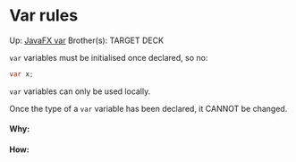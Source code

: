 # Var rules

Up: [JavaFX var](javafx_var)
Brother(s):
TARGET DECK

`var` variables must be initialised once declared, so no:

```java
var x;
```

`var` variables can only be used locally.

Once the type of a `var` variable has been declared, it CANNOT be changed.

































#### Why:
#### How:









